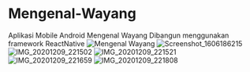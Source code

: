 # Mengenal-Wayang
Aplikasi Mobile Android Mengenal Wayang
Dibangun menggunakan framework ReactNative
![Mengenal Wayang](https://github.com/ikhsanpratama/Mengenal-Wayang/assets/5057373/a298b0c7-4cf0-4b4f-a1f3-3da8a7b15770)
![Screenshot_1606186215](https://github.com/ikhsanpratama/Mengenal-Wayang/assets/5057373/f722753c-c50c-4ad4-abd3-61d9d97e3978)
![IMG_20201209_221502](https://github.com/ikhsanpratama/Mengenal-Wayang/assets/5057373/79ae1c87-7ea4-4662-85f2-d33a078c5246)
![IMG_20201209_221521](https://github.com/ikhsanpratama/Mengenal-Wayang/assets/5057373/a7e09e71-4723-4938-aef1-c627bf25a092)
![IMG_20201209_221659](https://github.com/ikhsanpratama/Mengenal-Wayang/assets/5057373/1b8232a6-d2c2-4c33-9db8-2899506b3627)
![IMG_20201209_221808](https://github.com/ikhsanpratama/Mengenal-Wayang/assets/5057373/63edd90a-3258-4a17-8dda-157ef77ad0e8)
